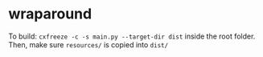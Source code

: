 # wraparound

To build: `cxfreeze -c -s main.py --target-dir dist` inside the root folder. Then, make sure `resources/` is copied into `dist/`
